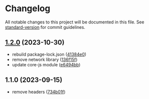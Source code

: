 # Changelog

All notable changes to this project will be documented in this file. See [standard-version](https://github.com/conventional-changelog/standard-version) for commit guidelines.

## [1.2.0](https://github.com/mokkapps/changelog-generator-demo/compare/v1.1.0...v1.2.0) (2023-10-30)


* rebuild package-lock.json ([41384e0](https://github.com/mokkapps/changelog-generator-demo/commits/41384e0115d11b11f70bf2fed92828ab0d7c947d))
* remove network library ([136f15f](https://github.com/mokkapps/changelog-generator-demo/commits/136f15fb5756097d4472df8a604f8ac0eb06a1ae))
* update core-js module ([e6494bb](https://github.com/mokkapps/changelog-generator-demo/commits/e6494bb922f4dba62f78c8304aa58dd8bd9f893a))

## 1.1.0 (2023-09-15)


* remove headers ([734b01f](https://github.com/mokkapps/changelog-generator-demo/commits/734b01fbedf67d6c667e4a93364872912ac5906c))
